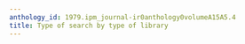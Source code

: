 ```yaml
---
anthology_id: 1979.ipm_journal-ir0anthology0volumeA15A5.4
title: Type of search by type of library
---
```

